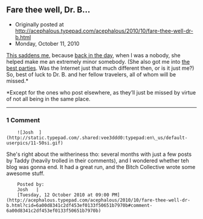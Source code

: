 ## Fare thee well, Dr. B...

 * Originally posted at http://acephalous.typepad.com/acephalous/2010/10/fare-thee-well-dr-b.html
 * Monday, October 11, 2010



[This saddens me](http://bitchphd.blogspot.com/2010/10/elephant-in-room.html), because [back in the day](http://acephalous.typepad.com/acephalous/2006/05/another\_mla\_pan.html), when I was a nobody, she helped make me an extremely minor somebody.  (She also got me into [the best parties](http://www.unfogged.com/archives/week\_2006\_11\_26.html#005856).   Was the Internet just that much different then, or is it just me?)   So, best of luck to Dr. B. and her fellow travelers, all of whom will be  missed.\*

\*Except for the ones who post elsewhere, as they’ll just be missed by virtue of not all being in the same place.

		

* * *

### 1 Comment 

		

                
[]()

	

		![Josh  ](http://static.typepad.com/.shared:vee3ddd0:typepad:en\_us/default-userpics/11-50si.gif)
	

	

		

She's right about the witheriness tho: several months with just a few posts by Taddy (heavily trolled in their comments), and I wondered whether teh blog was gonna end. It had a great run, and the Bitch Collective wrote some awesome stuff.

	

		Posted by:
		Josh   |
		[Tuesday, 12 October 2010 at 09:00 PM](http://acephalous.typepad.com/acephalous/2010/10/fare-thee-well-dr-b.html?cid=6a00d8341c2df453ef0133f50651b7970b#comment-6a00d8341c2df453ef0133f50651b7970b)

		

        